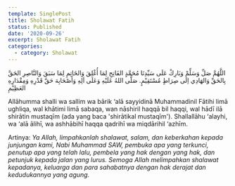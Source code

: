 ```yaml
---
template: SinglePost
title: Sholawat Fatih
status: Published
date: '2020-09-26'
excerpt: Sholawat Fatih
categories:
  - category: Sholawat
---
```

اللَّهُمَّ صَلِّ وَسَلِّمْ وَبَارِكْ عَلَى سَيِّدِنَا مُحَمَّدٍ الفَاتِحِ لِمَا أُغْلِقَ وَالخَاتِمِ لِمَا سَبَقَ وَالنَّاصِرِ الحَقَّ بِالحَقِّ وَالهَادِي اِلَى صِرَاطٍ مُسْتَقِيْمٍ. صَلَّى اللهُ عَلَيْهِ وَعَلَى اَلِهِ وَأَصْحَابِهَ حَقَّ قَدْرِهِ وَمِقْدَارِهِ العَظِيْمِ

Allāhumma shalli wa sallim wa bārik ‘alā sayyidinā Muhammadinil Fātihi limā ughliqa, wal khātimi limā sabaqa, wan nāshiril haqqā bil haqqi, wal hādī ilā shirātin mustaqīm (ada yang baca 'shirātikal mustaqīm'). Shallallāhu ‘alayhi, wa ‘alā ālihī, wa ashhābihī haqqa qadrihī wa miqdārihil ‘azhīm.

Artinya: 
_Ya Allah, limpahkanlah shalawat, salam, dan keberkahan kepada junjungan kami, Nabi Muhammad SAW, pembuka apa yang terkunci, penutup apa yang telah lalu, pembela yang hak dengan yang hak, dan petunjuk kepada jalan yang lurus. Semoga Allah melimpahkan shalawat kepadanya, keluarga dan para sahabatnya dengan hak derajat dan kedudukannya yang agung._
